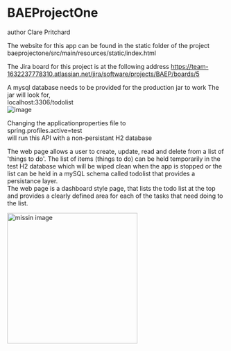 # BAEProjectOne
author Clare Pritchard

The website for this app can be found in the static folder of the project<br>
baeprojectone/src/main/resources/static/index.html

The Jira board for this project is at the following address
https://team-1632237778310.atlassian.net/jira/software/projects/BAEP/boards/5


A mysql database needs to be provided for the production jar to work
The jar will look for,<br>
localhost:3306/todolist<br>
![image](https://user-images.githubusercontent.com/12085003/165970680-0787b563-5880-47e2-9a07-5f71632d6891.png)



<p>Changing the applicationproperties file to<br>
spring.profiles.active=test<br>
will run this API with a non-persistant H2 database</p>
<p>The web page allows a user to create, update, read and delete from a list of 'things to do'. The list of items (things to do) can be held temporarily in the test H2 database which will be wiped clean when the app is stopped or the list can be held in a mySQL schema called todolist that provides a persistance layer.<br>
  The web page is a dashboard style page, that lists the todo list at the top and provides a clearly defined area for each of the tasks that need doing to the list.
  </p>
 <img src= "https://user-images.githubusercontent.com/12085003/165972436-6e4cb5e1-f321-4dd4-8453-d4943677e43d.png", height="300px" alt="missin image">


